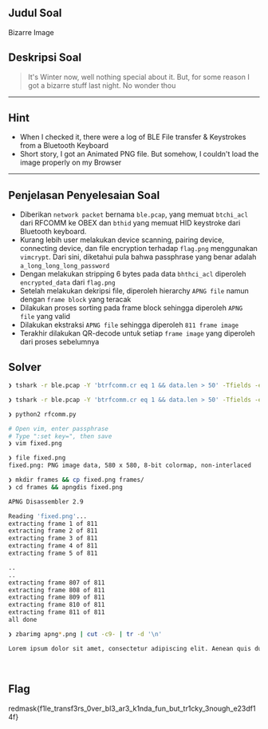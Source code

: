 ## Judul Soal
Bizarre Image

## Deskripsi Soal

>It's Winter now, well nothing special about it. But, for some reason I got a bizarre stuff last night. No wonder thou 
---

## Hint
- When I checked it, there were a log of BLE File transfer & Keystrokes from a Bluetooth Keyboard
- Short story, I got an Animated PNG file. But somehow, I couldn't load the image properly on my Browser

---

## Penjelasan Penyelesaian Soal
- Diberikan `network packet` bernama `ble.pcap`, yang memuat `btchi_acl` dari RFCOMM ke OBEX dan `bthid` yang memuat HID keystroke dari Bluetooth keyboard.
- Kurang lebih user melakukan device scanning, pairing device, connecting device, dan file encryption terhadap `flag.png` menggunakan `vimcrypt`. Dari sini, diketahui pula bahwa passphrase yang benar adalah `a_long_long_long_password`
- Dengan melakukan stripping 6 bytes pada data `bhthci_acl` diperoleh `encrypted_data` dari `flag.png`
- Setelah melakukan dekripsi file, diperoleh hierarchy `APNG file` namun dengan `frame block` yang teracak
- Dilakukan proses sorting pada frame block sehingga diperoleh `APNG file` yang valid
- Dilakukan ekstraksi `APNG file` sehingga diperoleh `811 frame image`
- Terakhir dilakukan QR-decode untuk setiap `frame image` yang diperoleh dari proses sebelumnya

## Solver

```bash
❯ tshark -r ble.pcap -Y 'btrfcomm.cr eq 1 && data.len > 50' -Tfields -e data > data

❯ tshark -r ble.pcap -Y 'btrfcomm.cr eq 1 && data.len > 50' -Tfields -e data.len > length

❯ python2 rfcomm.py

# Open vim, enter passphrase
# Type ":set key=", then save
❯ vim fixed.png

❯ file fixed.png
fixed.png: PNG image data, 580 x 580, 8-bit colormap, non-interlaced

❯ mkdir frames && cp fixed.png frames/
❯ cd frames && apngdis fixed.png

APNG Disassembler 2.9

Reading 'fixed.png'...
extracting frame 1 of 811
extracting frame 2 of 811
extracting frame 3 of 811
extracting frame 4 of 811
extracting frame 5 of 811

..
..
extracting frame 807 of 811
extracting frame 808 of 811
extracting frame 809 of 811
extracting frame 810 of 811
extracting frame 811 of 811
all done

❯ zbarimg apng*.png | cut -c9- | tr -d '\n' 

Lorem ipsum dolor sit amet, consectetur adipiscing elit. Aenean quis dui purus. Praesent porttitor neque nec nunc scelerisque, convallis rutrum elit euismod. Maecenas laoreet euismod posuere. Sed tincidunt mauris ut neque cursus, id laoreet odio lobortis. Vivamus nec volutpat neque, auctor aliquet purus. Class aptent taciti sociosqu ad litora torquent per conubia nostra, per inceptos himenaeos. Donec sit amet enim ullamcorper, ultrices arcu sit amet, commodo nibh. Morbi non lorem et quam tempor mollis ut et enim. Pellentesque habitant morbi tristique senectus et netus et malesuada fames ac turpis egestas. Nulla ante mauris, tempor at volutpat ut, imperdiet id eros. In consequat lacinia dui eget tristique.Finally, the flag is redmask{f1le_transf3rs_0ver_bl3_ar3_k1nda_fun_but_tr1cky_3nough_e23df14f}

```

<br>

## Flag
redmask{f1le_transf3rs_0ver_bl3_ar3_k1nda_fun_but_tr1cky_3nough_e23df14f}